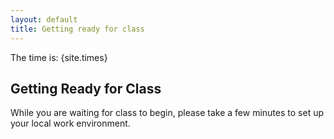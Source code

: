 ```yaml
---
layout: default
title: Getting ready for class
---
```


The time is: {site.times}

## Getting Ready for Class
While you are waiting for class to begin, please take a few minutes to set up your local work environment.
